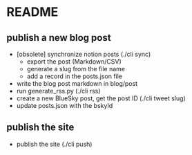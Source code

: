 # README

## publish a new blog post

- [obsolete] synchronize notion posts (./cli sync)
  - export the post (Markdown/CSV)
  - generate a slug from the file name
  - add a record in the posts.json file
- write the blog post markdown in blog/post
- run generate_rss.py (./cli rss)
- create a new BlueSky post, get the post ID (./cli tweet slug)
- update posts.json with the bskyId

## publish the site

- publish the site (./cli push)
